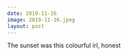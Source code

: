 ```yaml
---
date: 2019-11-16
image: 2019-11-16.jpeg
layout: post
---
```


The sunset was this colourful irl, honest
